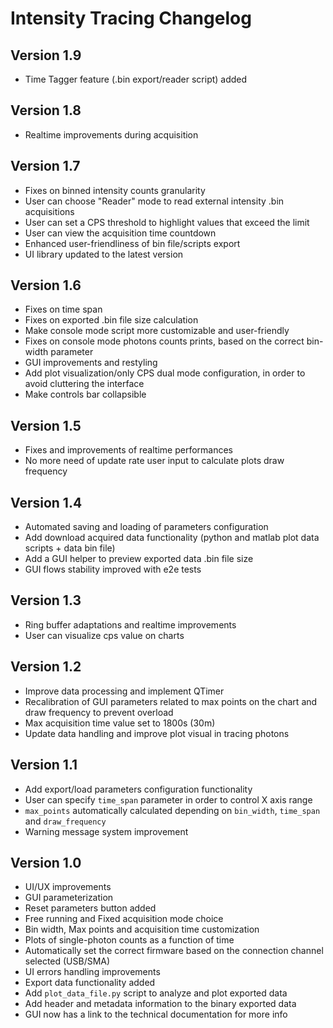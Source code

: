 # Intensity Tracing Changelog

## Version 1.9
- Time Tagger feature (.bin export/reader script) added

## Version 1.8
- Realtime improvements during acquisition

## Version 1.7
- Fixes on binned intensity counts granularity
- User can choose "Reader" mode to read external intensity .bin acquisitions
- User can set a CPS threshold to highlight values ​​that exceed the limit
- User can view the acquisition time countdown
- Enhanced user-friendliness of bin file/scripts export
- UI library updated to the latest version

## Version 1.6
- Fixes on time span
- Fixes on exported .bin file size calculation
- Make console mode script more customizable and user-friendly
- Fixes on console mode photons counts prints, based on the correct bin-width parameter
- GUI improvements and restyling
- Add plot visualization/only CPS dual mode configuration, in order to avoid cluttering the interface
- Make controls bar collapsible

## Version 1.5
- Fixes and improvements of realtime performances
- No more need of update rate user input to calculate plots draw frequency

## Version 1.4

- Automated saving and loading of parameters configuration
- Add download acquired data functionality (python and matlab plot data scripts + data bin file)
- Add a GUI helper to preview exported data .bin file size
- GUI flows stability improved with e2e tests

## Version 1.3

- Ring buffer adaptations and realtime improvements
- User can visualize cps value on charts

## Version 1.2

- Improve data processing and implement QTimer
- Recalibration of GUI parameters related to max points on the chart and draw frequency to prevent overload
- Max acquisition time value set to 1800s (30m)
- Update data handling and improve plot visual in tracing photons

## Version 1.1

- Add export/load parameters configuration functionality
- User can specify `time_span` parameter in order to control X axis range
- `max_points` automatically calculated depending on `bin_width`, `time_span` and `draw_frequency`
- Warning message system improvement

## Version 1.0

- UI/UX improvements
- GUI parameterization
- Reset parameters button added
- Free running and Fixed acquisition mode choice
- Bin width, Max points and acquisition time customization
- Plots of single-photon counts as a function of time
- Automatically set the correct firmware based on the connection channel selected (USB/SMA)
- UI errors handling improvements
- Export data functionality added
- Add `plot_data_file.py` script to analyze and plot exported data
- Add header and metadata information to the binary exported data
- GUI now has a link to the technical documentation for more info
